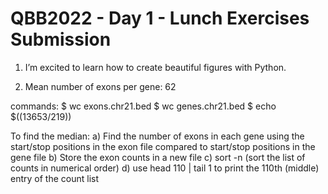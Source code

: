  # QBB2022 - Day 1 - Lunch Exercises Submission

 1. I’m excited to learn how to create beautiful figures with Python.

 2. Mean number of exons per gene: 62

commands: 
$ wc exons.chr21.bed
$ wc genes.chr21.bed
$ echo $((13653/219)) 

To find the median: 
a) Find the number of exons in each gene using the start/stop positions in the exon file compared to start/stop positions in the gene file
b) Store the exon counts in a new file
c) sort -n (sort the list of counts in numerical order)
d) use head 110 | tail 1 to print the 110th (middle) entry of the count list